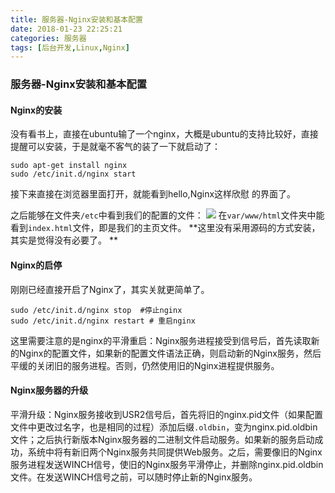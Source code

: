 ```yaml
---
title: 服务器-Nginx安装和基本配置
date: 2018-01-23 22:25:21
categories: 服务器
tags: [后台开发,Linux,Nginx]
---
```

### 服务器-Nginx安装和基本配置
#### Nginx的安装
没有看书上，直接在ubuntu输了一个nginx，大概是ubuntu的支持比较好，直接提醒可以安装，于是就毫不客气的装了一下就启动了：
```
sudo apt-get install nginx
sudo /etc/init.d/nginx start
```
接下来直接在浏览器里面打开，就能看到hello,Nginx这样欣慰 的界面了。

之后能够在文件夹`/etc`中看到我们的配置的文件：
![](https://blog-1252063226.cosbj.myqcloud.com/server/001001.jpg?raw=true)
在`var/www/html`文件夹中能看到`index.html`文件，即是我们的主页文件。
**这里没有采用源码的方式安装，其实是觉得没有必要了。 **

#### Nginx的启停
刚刚已经直接开启了Nginx了，其实关就更简单了。
```
sudo /etc/init.d/nginx stop  #停止nginx
sudo /etc/init.d/nginx restart # 重启nginx
```
这里需要注意的是nginx的平滑重启：Nginx服务进程接受到信号后，首先读取新的Nginx的配置文件，如果新的配置文件语法正确，则启动新的Nginx服务，然后平缓的关闭旧的服务进程。否则，仍然使用旧的Nginx进程提供服务。

#### Nginx服务器的升级
平滑升级：Nginx服务接收到USR2信号后，首先将旧的nginx.pid文件（如果配置文件中更改过名字，也是相同的过程）添加后缀`.oldbin`，变为nginx.pid.oldbin文件；之后执行新版本Nginx服务器的二进制文件启动服务。如果新的服务启动成功，系统中将有新旧两个Nginx服务共同提供Web服务。之后，需要像旧的Nginx服务进程发送WINCH信号，使旧的Nginx服务平滑停止，并删除nginx.pid.oldbin文件。在发送WINCH信号之前，可以随时停止新的Nginx服务。

